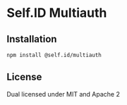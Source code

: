 # Self.ID Multiauth

## Installation

```sh
npm install @self.id/multiauth
```

## License

Dual licensed under MIT and Apache 2
